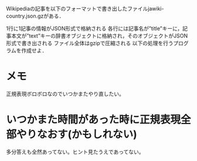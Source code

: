 Wikipediaの記事を以下のフォーマットで書き出したファイルjawiki-country.json.gzがある．

1行に1記事の情報がJSON形式で格納される
各行には記事名が”title”キーに，記事本文が”text”キーの辞書オブジェクトに格納され，そのオブジェクトがJSON形式で書き出される
ファイル全体はgzipで圧縮される
以下の処理を行うプログラムを作成せよ．

# メモ
正規表現ボロボロなのでいつかまたやり直したい。
# いつかまた時間があった時に正規表現全部やりなおす(かもしれない)
多分答えも全然あってない。ヒント見たうえであってない。